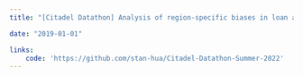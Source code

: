 ```yaml
---
title: "[Citadel Datathon] Analysis of region-specific biases in loan application rejection by the LendingClub."

date: "2019-01-01"

links:
    code: 'https://github.com/stan-hua/Citadel-Datathon-Summer-2022'
---
```


